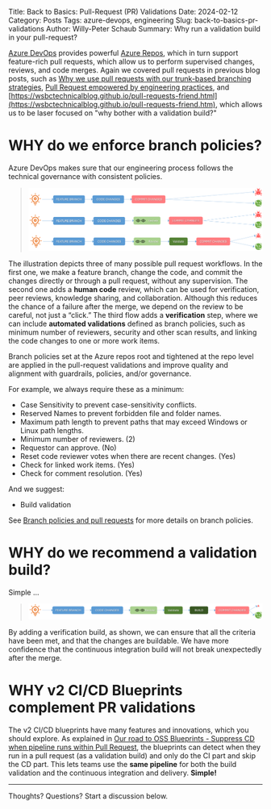 Title: Back to Basics: Pull-Request (PR) Validations
Date: 2024-02-12
Category: Posts 
Tags: azure-devops, engineering
Slug: back-to-basics-pr-validations
Author: Willy-Peter Schaub
Summary: Why run a validation build in your pull-request?

[Azure DevOps](https://azure.microsoft.com/en-us/products/devops/) provides powerful [Azure Repos](https://azure.microsoft.com/en-us/products/devops/repos/), which in turn support feature-rich pull requests, which allow us to perform supervised changes, reviews, and code merges. Again we covered pull requests in previous blog posts, such as [Why we use pull requests with our trunk-based branching strategies](https://wsbctechnicalblog.github.io/branching-pull-request.html), [Pull Request empowered by engineering practices](https://wsbctechnicalblog.github.io/pull-request-empowered-by-engineering-practices.html), and [https://wsbctechnicalblog.github.io/pull-requests-friend.html](https://wsbctechnicalblog.github.io/pull-requests-friend.htm), which allows us to be laser focused on "why bother with a validation build?"

# WHY do we enforce branch policies?

Azure DevOps makes sure that our engineering process follows the technical governance with consistent policies. 

> ![PR Types](/images/back-to-basics-pr-validations-1.png)

The illustration depicts three of many possible pull request workflows. In the first one, we make a feature branch, change the code, and commit the changes directly or through a pull request, without any supervision. The second one adds a **human code** review, which can be used for verification, peer reviews, knowledge sharing, and collaboration. Although this reduces the chance of a failure after the merge, we depend on the review to be careful, not just a “click.” The third flow adds a **verification** step, where we can include **automated validations** defined as branch policies, such as minimum number of reviewers, security and other scan results, and linking the code changes to one or more work items. 

Branch policies set at the Azure repos root and tightened at the repo level are applied in the pull-request validations and improve quality and alignment with guardrails, policies, and/or governance.

For example, we always require these as a minimum:

- Case Sensitivity to prevent case-sensitivity conflicts.
- Reserved Names to prevent forbidden file and folder names.
- Maximum path length to prevent paths that may exceed Windows or Linux path lengths.
- Minimum number of reviewers. (2)
- Requestor can approve. (No)
- Reset code reviewer votes when there are recent changes. (Yes)
- Check for linked work items. (Yes)
- Check for comment resolution. (Yes)

And we suggest:

- Build validation

See [Branch policies and pull requests](https://learn.microsoft.com/en-us/azure/devops/repos/git/about-pull-requests?view=azure-devops#branch-policies-and-pull-requests) for more details on branch policies.

# WHY do we recommend a validation build?

Simple ...

> ![Add BUild Validation](/images/back-to-basics-pr-validations-2.png)

By adding a verification build, as shown, we can ensure that all the criteria have been met, and that the changes are buildable. We have more confidence that the continuous integration build will not break unexpectedly after the merge.

# WHY v2 CI/CD Blueprints complement PR validations

The v2 CI/CD blueprints have many features and innovations, which you should explore. As explained in [Our road to OSS Blueprints - Suppress CD when pipeline runs within Pull Request](https://wsbctechnicalblog.github.io/yaml-pipelines-part11.html), the blueprints can detect when they run in a pull request (as a validation build) and only do the CI part and skip the CD part. This lets teams use the **same pipeline** for both the build validation and the continuous integration and delivery. **Simple!**

---

Thoughts? Questions? Start a discussion below.

